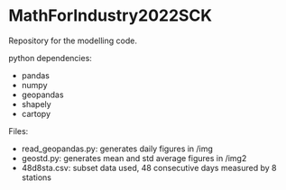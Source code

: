 # MathForIndustry2022SCK

Repository for the modelling code.

python dependencies:
- pandas
- numpy
- geopandas
- shapely
- cartopy

Files:
- read_geopandas.py: generates daily figures in /img
- geostd.py: generates mean and std average figures in /img2
- 48d8sta.csv: subset data used, 48 consecutive days measured by 8 stations
